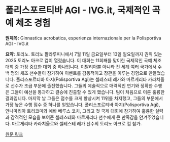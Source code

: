 # 폴리스포르티바 AGI - IVG.it, 국제적인 곡예 체조 경험

**원제목:** Ginnastica acrobatica, esperienza internazionale per la Polisportiva AGI - IVG.it

**요약:** 토리노. 토리노 팔라루피니에서 7월 11일 금요일부터 13일 일요일까지 권위 있는 2025 토리노 아크로 컵이 열렸습니다. 이 대회는 11회째를 맞이한 국제적인 곡예 체조 대회 중 가장 중요한 대회 중 하나입니다.  이탈리아뿐 아니라 전 세계 여러 국가에서 수백 명의 체조 선수들이 참가하여 이벤트를 감동적이고 장관을 이루는 경험으로 만들었습니다. 폴리스포르티바 아지(Polisportiva Agi)는 셀레스테 레가와 마르게리타 카라치올로 선수가 초급 부문에 출전했습니다.  그들의 예술적으로 매력적인 연기와 정확한 수행은 그들이 예선을 통과하고 결승에 진출할 수 있게 했습니다.  팀이 처음으로 이룬 훌륭한 결과입니다. 마지막 날 그들은 점수를 크게 향상시켜 11위를 차지했고, 그들의 부문에서 가장 높은 수행 점수 중 하나를 얻었습니다.  폴리스포르티바 아지(Polisportiva Agi), 안나마리아 트리코미와 에바 베루스 코치, 그리고 첫 국제 대회에 참가하여 훌륭한 실력과 감격적인 모습을 보여준 셀레스테와 마르게리타 선수에게 큰 만족감을 안겨주었습니다. 마르게리타 카라치올로와 셀레스테 레가 선수의 토리노 아크로 컵 참가.

[원문 링크](https://www.ivg.it/2025/07/ginnastica-acrobatica-esperienza-internazionale-per-la-polisportiva-agi/)

